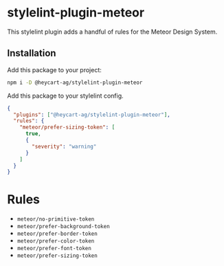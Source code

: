 # stylelint-plugin-meteor

This stylelint plugin adds a handful of rules for the Meteor Design System.

## Installation

Add this package to your project:

```sh
npm i -D @heycart-ag/stylelint-plugin-meteor
```

Add this package to your stylelint config.

```json
{
  "plugins": ["@heycart-ag/stylelint-plugin-meteor"],
  "rules": {
    "meteor/prefer-sizing-token": [
      true,
      {
        "severity": "warning"
      }
    ]
  }
}
```

# Rules

- `meteor/no-primitive-token`
- `meteor/prefer-background-token`
- `meteor/prefer-border-token`
- `meteor/prefer-color-token`
- `meteor/prefer-font-token`
- `meteor/prefer-sizing-token`
